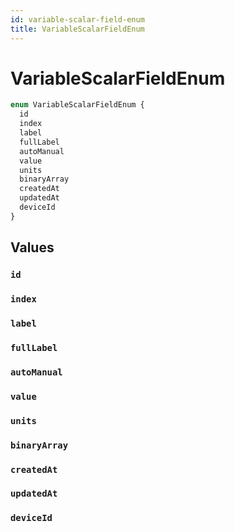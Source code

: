 ```yaml
---
id: variable-scalar-field-enum
title: VariableScalarFieldEnum
---
```


 # VariableScalarFieldEnum





```graphql
enum VariableScalarFieldEnum {
  id
  index
  label
  fullLabel
  autoManual
  value
  units
  binaryArray
  createdAt
  updatedAt
  deviceId
}
```


## Values

### `id` 




### `index` 




### `label` 




### `fullLabel` 




### `autoManual` 




### `value` 




### `units` 




### `binaryArray` 




### `createdAt` 




### `updatedAt` 




### `deviceId` 







